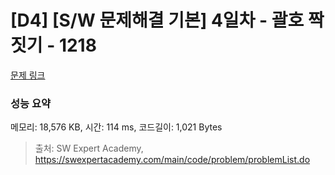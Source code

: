 # [D4] [S/W 문제해결 기본] 4일차 - 괄호 짝짓기 - 1218 

[문제 링크](https://swexpertacademy.com/main/code/problem/problemDetail.do?contestProbId=AV14eWb6AAkCFAYD) 

### 성능 요약

메모리: 18,576 KB, 시간: 114 ms, 코드길이: 1,021 Bytes



> 출처: SW Expert Academy, https://swexpertacademy.com/main/code/problem/problemList.do